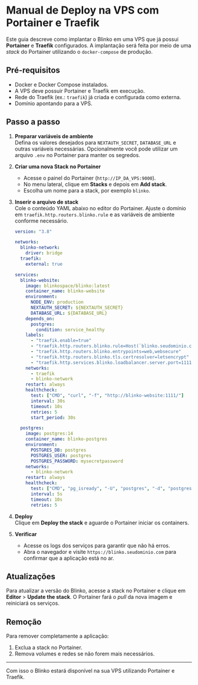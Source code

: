 # Manual de Deploy na VPS com Portainer e Traefik

Este guia descreve como implantar o Blinko em uma VPS que já possui **Portainer** e **Traefik** configurados. A implantação será feita por meio de uma *stack* do Portainer utilizando o `docker-compose` de produção.

## Pré-requisitos

- Docker e Docker Compose instalados.
- A VPS deve possuir Portainer e Traefik em execução.
- Rede do Traefik (ex.: `traefik`) já criada e configurada como externa.
- Domínio apontando para a VPS.

## Passo a passo

1. **Preparar variáveis de ambiente**  
   Defina os valores desejados para `NEXTAUTH_SECRET`, `DATABASE_URL` e outras variáveis necessárias. Opcionalmente você pode utilizar um arquivo `.env` no Portainer para manter os segredos.

2. **Criar uma nova Stack no Portainer**  
   - Acesse o painel do Portainer (`http://IP_DA_VPS:9000`).
   - No menu lateral, clique em **Stacks** e depois em **Add stack**.
   - Escolha um nome para a stack, por exemplo `blinko`.

3. **Inserir o arquivo de stack**  
   Cole o conteúdo YAML abaixo no editor do Portainer. Ajuste o domínio em `traefik.http.routers.blinko.rule` e as variáveis de ambiente conforme necessário.

   ```yaml
   version: "3.8"

   networks:
     blinko-network:
       driver: bridge
     traefik:
       external: true

   services:
     blinko-website:
       image: blinkospace/blinko:latest
       container_name: blinko-website
       environment:
         NODE_ENV: production
         NEXTAUTH_SECRET: ${NEXTAUTH_SECRET}
         DATABASE_URL: ${DATABASE_URL}
       depends_on:
         postgres:
           condition: service_healthy
       labels:
         - "traefik.enable=true"
         - "traefik.http.routers.blinko.rule=Host(`blinko.seudominio.com`)"
         - "traefik.http.routers.blinko.entrypoints=web,websecure"
         - "traefik.http.routers.blinko.tls.certresolver=letsencrypt"
         - "traefik.http.services.blinko.loadbalancer.server.port=1111"
       networks:
         - traefik
         - blinko-network
       restart: always
       healthcheck:
         test: ["CMD", "curl", "-f", "http://blinko-website:1111/"]
         interval: 30s
         timeout: 10s
         retries: 5
         start_period: 30s

     postgres:
       image: postgres:14
       container_name: blinko-postgres
       environment:
         POSTGRES_DB: postgres
         POSTGRES_USER: postgres
         POSTGRES_PASSWORD: mysecretpassword
       networks:
         - blinko-network
       restart: always
       healthcheck:
         test: ["CMD", "pg_isready", "-U", "postgres", "-d", "postgres"]
         interval: 5s
         timeout: 10s
         retries: 5
   ```

4. **Deploy**  
   Clique em **Deploy the stack** e aguarde o Portainer iniciar os containers.

5. **Verificar**  
   - Acesse os logs dos serviços para garantir que não há erros.
   - Abra o navegador e visite `https://blinko.seudominio.com` para confirmar que a aplicação está no ar.

## Atualizações

Para atualizar a versão do Blinko, acesse a stack no Portainer e clique em **Editor** > **Update the stack**. O Portainer fará o *pull* da nova imagem e reiniciará os serviços.

## Remoção

Para remover completamente a aplicação:

1. Exclua a stack no Portainer.
2. Remova volumes e redes se não forem mais necessários.

---

Com isso o Blinko estará disponível na sua VPS utilizando Portainer e Traefik.
